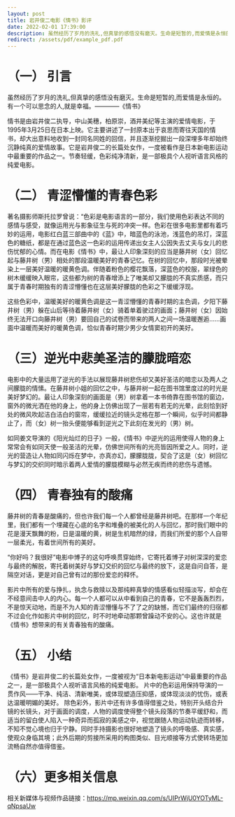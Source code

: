 ```yaml
---
layout: post
title: 岩井俊二电影《情书》影评
date: 2022-02-01 17:39:00
description: 虽然经历了岁月的洗礼,但真挚的感悟没有磨灭。生命是短暂的,而爱情是永恒的。有一个可以思念的人,就是幸福 。
redirect: /assets/pdf/example_pdf.pdf
---
```


# （一） 引言
虽然经历了岁月的洗礼,但真挚的感悟没有磨灭。生命是短暂的,而爱情是永恒的。有一个可以思念的人,就是幸福。————《情书》

情书是由岩井俊二执导，中山美穗，柏原崇，酒井美纪等主演的爱情电影，于1995年3月25日在日本上映。它主要讲述了一封原本出于哀思而寄往天国的情书，却大出意料地收到一封同名同姓的回信，并且逐渐挖掘出一段深埋多年却始终沉静纯真的爱情故事。它是岩井俊二的长篇处女作，一度被看作是日本新电影运动中最重要的作品之一。节奏轻缓，色彩纯净清新，是一部极具个人视听语言风格的纯爱电影。

# （二） 青涩懵懂的青春色彩
著名摄影师斯托拉罗曾说：“色彩是电影语言的一部分，我们使用色彩表达不同的感情与感受，就像运用光与影象征生与死的冲突一样。色彩在很多电影里都有着巧妙的运用，电影红白蓝三部曲中的《蓝》中，暗蓝色的泳池，浅蓝色的吊灯，深蓝色的糖纸，都是在通过蓝色这一色彩的运用传递出女主人公因失去丈夫与女儿的悲伤忧郁的心情。而在电影《情书》中，最让人印象深刻的应当是藤井树（女）回忆起与藤井树（男）相处的那段温暖美好的青春记忆。在树的回忆中，那段时光被晕染上一层美好温暖的暖黄色调。伴随着粉色的樱花飘落，深蓝色的校服，翠绿色的树木缓缓映入眼帘，这些都为树的青春增添上了唯美却又朦胧的不真实质感，而只属于青春时期独有的青涩懵懂也在这层美好朦胧的色彩之下缓缓浮现。

这些色彩中，温暖美好的暖黄色调是这一青涩懵懂的青春时期的主色调，夕阳下藤井树（男）躲在山后等待着藤井树（女）骑着单着驶过的画面；藤井树（女）因始终无法开口向藤井树（男）要回自己的试卷而带来的两人之间一场温暖邂逅……画面中温暖而美好的暖黄色调，恰似青春时期少男少女情窦初开的美好。

# （三）逆光中悲美圣洁的朦胧暗恋
电影中的大量运用了逆光的手法以展现藤井树悲伤却又美好圣洁的暗恋以及两人之间朦胧的情愫。在藤井树小姐的回忆之中，与藤井树一起在图书馆里度过的时光是美好梦幻的。最让人印象深刻的画面是（男）树拿着一本书倚靠在图书馆的窗边，窗外的微光洒在他的身上，他的身上仿佛出现了一层若有若无的光晕，此刻恰到好处的微风吹起洁白洁白的窗帘，缓缓拉近的镜头定格在那一个瞬间，似乎时间都静止了，而（女）树一抬头便能够看到逆光之下此刻在发光的（男）树。

如同姜文导演的《阳光灿烂的日子》一般，《情书》中逆光的运用使得人物的身上常常会有如同天使一般圣洁的光晕，仿佛世间所有的光亮皆因所爱之人。同时，逆光的营造让人物如同闪烁在梦中，亦真亦幻，朦朦胧胧，契合了这是（女）树回忆与梦幻的交织同时暗示着两人爱情的朦胧模糊与必然无疾而终的悲伤与遗憾。



# （四） 青春独有的酸痛
藤井树的青春是酸痛的，但也许我们每一个人都曾经是藤井树吧。在那样一个年纪里，我们都有一个埋藏在心底的名字和堆叠的被美化的人与回忆，那时我们眼中的花是漫天飘舞的粉，日是温暖的黄，树是生机暗然的绿，而我们所爱的那个人自带一层柔光，有着世间所有的美好。

“你好吗？我很好”电影中博子的这句呼唤贯穿始终，它寄托着博子对树深深的爱恋与最终的解脱，寄托着树美好与梦幻交织的回忆与最终的放下，这是自问自答，是隔空对话，更是对自己曾有过的那份爱恋的释怀。

影片中所有的爱与挣扎，执念与救赎以及那纯粹真挚的情感看似轻描淡写，却会在不经意间击中人的内心。每一个人都可以从中看到自己的青春，它不是轰轰烈烈，不是惊天动地，而是不为人知的青涩懵懂与不了了之的缺憾，而它们最终的归宿都不过会化作如影片中树的回忆，时不时地牵动那颗曾躁动不安的心。这也许就是《情书》想带来的有关青春独有的酸痛。


# （五） 小结

《情书》是岩井俊二的长篇处女作，一度被视为“日本新电影运动”中最重要的作品之一，是一部极具个人视听语言风格的纯爱电影。
片中的色彩运用保持导演的一贯作风——干净、纯洁、清新唯美，或体现塑造压抑感，或体现淡淡的忧伤，或表达温暖明媚的美好。
除色彩外，影片中还有许多值得借鉴之处，特别开头结合升镜的长镜头，对于画面的调度，人物的调度使得整个镜头段落的节奏平缓舒和，而适当的留白使人陷入一种奇异而孤寂的美感之中，视觉跟随人物运动轨迹而转移，不知不觉心境也归于宁静。同时手持摄影也很好地塑造了镜头的呼吸感、真实感，使观众身临其境；此外后期的剪接所采用的构图类似、目光顺接等方式使转场更加流畅自然亦值得借鉴。

# （六）更多相关信息
相关新媒体与视频作品链接：https://mp.weixin.qq.com/s/UIPrWjU0YOTyML-qNpsaUw
